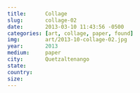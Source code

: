 ```yaml
---
title:  	Collage
slug:		collage-02
date:   	2013-03-10 11:43:56 -0500
categories: [art, collage, paper, found]
img:		art/2013-10-collage-02.jpg
year:		2013
medium:		paper
city:		Quetzaltenango
state:
country:
size:
---
```

